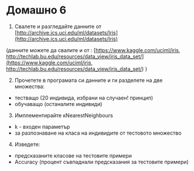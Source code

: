 # Домашно 6
1) Свалете и разгледайте данните от [http://archive.ics.uci.edu/ml/datasets/Iris](http://archive.ics.uci.edu/ml/datasets/Iris)

(данните можете да свалите и от : [https://www.kaggle.com/uciml/iris, http://techlab.bu.edu/resources/data_view/iris_data_set/](https://www.kaggle.com/uciml/iris, http://techlab.bu.edu/resources/data_view/iris_data_set/) )

2) Прочетете в програмата си данните и ги разделете на две множества:
- тестващо (20 индивида, избрани на случаен! принцип)
- обучаващо (останалите индивиди)
3) Имплементирайте кNearestNeighbours 
- k - входен параметър 
- за разпознаване на класа на индивидите от тестовото множество
4) Изведете:
- предсказаните класове на тестовите примери
- Accuracy (процент съвпаднали предсказания за тестовите примери)
